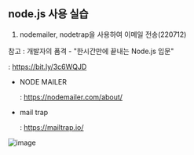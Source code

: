## node.js 사용 실습 

1. nodemailer, nodetrap을 사용하여 이메일 전송(220712)


참고 : 개발자의 품격 -  "한시간만에 끝내는 Node.js 입문" 

: https://bit.ly/3c6WQJD



* NODE MAILER 

  : https://nodemailer.com/about/

* mail trap

  : https://mailtrap.io/


![image](https://user-images.githubusercontent.com/95074363/178452096-359978c3-ba22-43cd-ae33-c15bd2eefde1.png)
